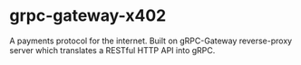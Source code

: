 # grpc-gateway-x402
A payments protocol for the internet. Built on gRPC-Gateway reverse-proxy server which translates a RESTful HTTP API into gRPC.
